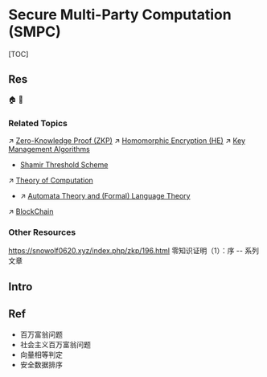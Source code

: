 # Secure Multi-Party Computation (SMPC)

[TOC]



## Res
🏠 
🚧 


### Related Topics
↗ [Zero-Knowledge Proof (ZKP)](../../⛈️%20Risk%20Management/🐺%20Risk%20Countermeasures%20&%20Security%20Control/Identity%20&%20Access%20Management%20(IAM)/Access%20Control%20(访问控制)/Authentication%20(身份鉴别)/Object-Based%20Authetication/Human-Oriented%20Authentication%20(鉴别对象为人)/Zero-Knowledge%20Proof%20(ZKP)/Zero-Knowledge%20Proof%20(ZKP).md)
↗ [Homomorphic Encryption (HE)](../🤐%20Cryptography/Modern%20Cryptography/Homomorphic%20Encryption%20(HE)/Homomorphic%20Encryption%20(HE).md)
↗ [Key Management Algorithms](../Key%20Management/📌%20Key%20Management%20Algorithms%20&%20Protocols/Key%20Management%20Algorithms/Key%20Management%20Algorithms.md)
- [Shamir Threshold Scheme](../Key%20Management/📌%20Key%20Management%20Algorithms%20&%20Protocols/Key%20Management%20Algorithms/Threshold%20Scheme%20(门限方案)/Shamir%20Threshold%20Scheme.md)

↗ [Theory of Computation](../../../🧮%20Math%20&%20Theoretical%20Computer%20Science%20(TCS)/🤼‍♀️%20Mathematical%20Logics/😶‍🌫️%20Theory%20of%20Computation/Theory%20of%20Computation.md)
- ↗ [Automata Theory and (Formal) Language Theory](../../../🧮%20Math%20&%20Theoretical%20Computer%20Science%20(TCS)/🤼‍♀️%20Mathematical%20Logics/😶‍🌫️%20Theory%20of%20Computation/🍏%20Automata%20Theory%20and%20(Formal)%20Language%20Theory/Automata%20Theory%20and%20(Formal)%20Language%20Theory.md)

↗ [BlockChain](../../../Data-Oriented%20&%20Human-Centered%20Technologies/Web%203.0%20&%20Decentralized%20Finance/Decentralized%20Fiance%20&%20Cryptocurrency/De-Fi%20Technologies/BlockChain.md)


### Other Resources
https://snowolf0620.xyz/index.php/zkp/196.html
零知识证明（1）：序  -- 系列文章



## Intro



## Ref
[零知识证明（1）：序]: https://snowolf0620.xyz/index.php/zkp/196.html
[安全多方计算之二：一文搞懂百万富翁问题 | CSDN]: https://viper.blog.csdn.net/article/details/128348229?fromshare=blogdetail&sharetype=blogdetail&sharerId=128348229&sharerefer=PC&sharesource=weixin_43336330&sharefrom=from_link
- 百万富翁问题
- 社会主义百万富翁问题
- 向量相等判定
- 安全数据排序

[Yao's Millionaires' problem | wikipedia]: https://en.wikipedia.org/wiki/Yao%27s_Millionaires%27_problem
